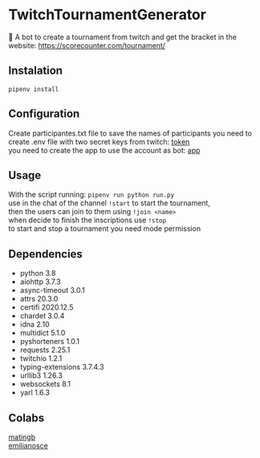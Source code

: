 # TwitchTournamentGenerator
:purple_heart:
A bot to create a tournament from twitch and get the bracket in the website: https://scorecounter.com/tournament/
  
## Instalation
`pipenv install`  
    
## Configuration
Create participantes.txt file to save the names of participants
you need to create .env file with two secret keys from twitch:
[token](https://twitchapps.com/tmi/)  
you need to create the app to use the account as bot:
[app](https://dev.twitch.tv/console/apps/create)
  
## Usage
With the script running: `pipenv run python run.py`  
use in the chat of the channel `!start` to start the tournament,  
then the users can join to them using `!join <name>`  
when decide to finish the inscriptions use `!stop`  
to start and stop a tournament you need mode permission  
  
## Dependencies
* python 3.8
* aiohttp 3.7.3
* async-timeout 3.0.1
* attrs 20.3.0
* certifi 2020.12.5
* chardet 3.0.4
* idna 2.10
* multidict 5.1.0
* pyshorteners 1.0.1
* requests 2.25.1
* twitchio 1.2.1
* typing-extensions 3.7.4.3
* urllib3 1.26.3
* websockets 8.1
* yarl 1.6.3
  
## Colabs
[matingb](https://twitter.com/Matias_Garcia00)  
[emilianosce](https://twitter.com/emilianosce)  
  